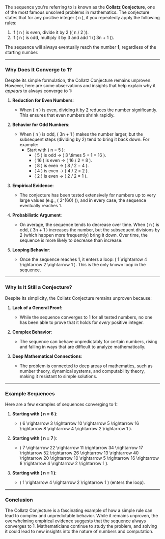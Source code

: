 The sequence you're referring to is known as the **Collatz Conjecture**, one of the most famous unsolved problems in mathematics. The conjecture states that for any positive integer \( n \), if you repeatedly apply the following rules:

1. If \( n \) is even, divide it by 2 (\( n / 2 \)).
2. If \( n \) is odd, multiply it by 3 and add 1 (\( 3n + 1 \)).

The sequence will always eventually reach the number **1**, regardless of the starting number.

---

### Why Does It Converge to 1?
Despite its simple formulation, the Collatz Conjecture remains unproven. However, here are some observations and insights that help explain why it *appears* to always converge to 1:

1. **Reduction for Even Numbers**:
   - When \( n \) is even, dividing it by 2 reduces the number significantly. This ensures that even numbers shrink rapidly.

2. **Behavior for Odd Numbers**:
   - When \( n \) is odd, \( 3n + 1 \) makes the number larger, but the subsequent steps (dividing by 2) tend to bring it back down. For example:
     - Start with \( n = 5 \):
       - \( 5 \) is odd → \( 3 \times 5 + 1 = 16 \).
       - \( 16 \) is even → \( 16 / 2 = 8 \).
       - \( 8 \) is even → \( 8 / 2 = 4 \).
       - \( 4 \) is even → \( 4 / 2 = 2 \).
       - \( 2 \) is even → \( 2 / 2 = 1 \).

3. **Empirical Evidence**:
   - The conjecture has been tested extensively for numbers up to very large values (e.g., \( 2^{60} \)), and in every case, the sequence eventually reaches 1.

4. **Probabilistic Argument**:
   - On average, the sequence tends to decrease over time. When \( n \) is odd, \( 3n + 1 \) increases the number, but the subsequent divisions by 2 (which happen more frequently) bring it down. Over time, the sequence is more likely to decrease than increase.

5. **Looping Behavior**:
   - Once the sequence reaches 1, it enters a loop: \( 1 \rightarrow 4 \rightarrow 2 \rightarrow 1 \). This is the only known loop in the sequence.

---

### Why Is It Still a Conjecture?
Despite its simplicity, the Collatz Conjecture remains unproven because:
1. **Lack of a General Proof**:
   - While the sequence converges to 1 for all tested numbers, no one has been able to prove that it holds for *every* positive integer.

2. **Complex Behavior**:
   - The sequence can behave unpredictably for certain numbers, rising and falling in ways that are difficult to analyze mathematically.

3. **Deep Mathematical Connections**:
   - The problem is connected to deep areas of mathematics, such as number theory, dynamical systems, and computability theory, making it resistant to simple solutions.

---

### Example Sequences
Here are a few examples of sequences converging to 1:

1. **Starting with \( n = 6 \)**:
   - \( 6 \rightarrow 3 \rightarrow 10 \rightarrow 5 \rightarrow 16 \rightarrow 8 \rightarrow 4 \rightarrow 2 \rightarrow 1 \).

2. **Starting with \( n = 7 \)**:
   - \( 7 \rightarrow 22 \rightarrow 11 \rightarrow 34 \rightarrow 17 \rightarrow 52 \rightarrow 26 \rightarrow 13 \rightarrow 40 \rightarrow 20 \rightarrow 10 \rightarrow 5 \rightarrow 16 \rightarrow 8 \rightarrow 4 \rightarrow 2 \rightarrow 1 \).

3. **Starting with \( n = 1 \)**:
   - \( 1 \rightarrow 4 \rightarrow 2 \rightarrow 1 \) (enters the loop).

---

### Conclusion
The Collatz Conjecture is a fascinating example of how a simple rule can lead to complex and unpredictable behavior. While it remains unproven, the overwhelming empirical evidence suggests that the sequence always converges to 1. Mathematicians continue to study the problem, and solving it could lead to new insights into the nature of numbers and computation.
